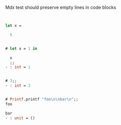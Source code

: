 Mdx test should preserve empty lines in code blocks

```ocaml


let x =

  5

```

```ocaml

# let x = 1 in

  x
  ;;
- : int = 1


# 3;;
- : int = 3


# Printf.printf "foo\n\nbar\n";;
foo

bar
- : unit = ()
```
